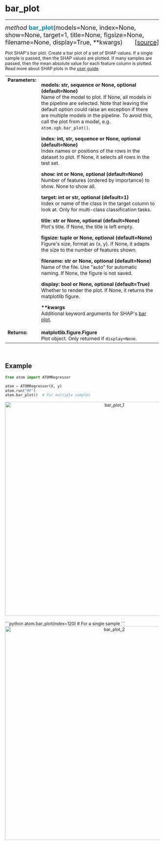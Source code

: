 # bar_plot
----------

<div style="font-size:20px">
<em>method</em> <strong style="color:#008AB8">bar_plot</strong>(models=None,
index=None, show=None, target=1, title=None, figsize=None, filename=None,
display=True, **kwargs)
<span style="float:right">
<a href="https://github.com/tvdboom/ATOM/blob/master/atom/plots.py#L2974">[source]</a>
</span>
</div>

Plot SHAP's bar plot. Create a bar plot of a set of SHAP values. If
a single sample is passed, then the SHAP values are plotted. If many
samples are passed, then the mean absolute value for each feature
column is plotted. Read more about SHAP plots in the [user guide](../../../user_guide/plots/#shap).

<table style="font-size:16px">
<tr>
<td width="20%" class="td_title" style="vertical-align:top"><strong>Parameters:</strong></td>
<td width="80%" class="td_params">
<p>
<strong>models: str, sequence or None, optional (default=None)</strong><br>
Name of the model to plot. If None, all models in the pipeline are
selected. Note that leaving the default option could raise an
exception if there are multiple models in the pipeline. To avoid
this, call the plot from a model, e.g. <code>atom.xgb.bar_plot()</code>.
</p>
<p>
<strong>index: int, str, sequence or None, optional (default=None)</strong><br>
Index names or positions of the rows in the dataset to
plot. If None, it selects all rows in the test set.
</p>
<p>
<strong>show: int or None, optional (default=None)</strong><br>
Number of features (ordered by importance) to show. None to show all.
</p>
<p>
<strong>target: int or str, optional (default=1)</strong><br>
Index or name of the class in the target column to look at. Only
for multi-class classification tasks.
</p>
<p>
<strong>title: str or None, optional (default=None)</strong><br>
Plot's title. If None, the title is left empty.
</p>
<p>
<strong>figsize: tuple or None, optional (default=None)</strong><br>
Figure's size, format as (x, y). If None, it adapts the size to the
number of features shown.
</p>
<p>
<strong>filename: str or None, optional (default=None)</strong><br>
Name of the file. Use "auto" for automatic naming.
If None, the figure is not saved.
</p>
<p>
<strong>display: bool or None, optional (default=True)</strong><br>
Whether to render the plot. If None, it returns the matplotlib figure.
</p>
<p>
<strong>**kwargs</strong><br>
Additional keyword arguments for SHAP's <a href="https://shap.readthedocs.io/en/latest/generated/shap.plots.bar.html">bar plot</a>.
</p>
</td>
</tr>
<tr>
<td width="20%" class="td_title" style="vertical-align:top"><strong>Returns:</strong></td>
<td width="80%" class="td_params">
<strong>matplotlib.figure.Figure</strong><br>
Plot object. Only returned if <code>display=None</code>.
</td>
</tr>
</table>
<br />



## Example

```python
from atom import ATOMRegressor

atom = ATOMRegressor(X, y)
atom.run("RF")
atom.bar_plot()  # For multiple samples
```

<div align="center">
    <img src="../../../img/plots/bar_plot_1.png" alt="bar_plot_1" width="700" height="700"/>
</div>
<br>
```python
atom.bar_plot(index=120)  # For a single sample
```

<div align="center">
    <img src="../../../img/plots/bar_plot_2.png" alt="bar_plot_2" width="700" height="700"/>
</div>
